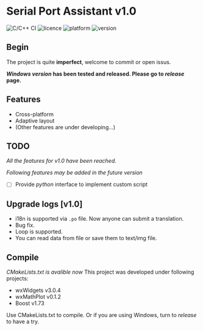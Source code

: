 Serial Port Assistant v1.0
====

![C/C++ CI](https://github.com/z4deepfz/SerialPort-Assistant/workflows/C/C++%20CI/badge.svg)
![licence](https://img.shields.io/github/license/z4deepfz/SerialPort-Assistant)
![platform](https://img.shields.io/badge/platform-windows%20|%20linux-lightgrey.svg)
![version](https://img.shields.io/badge/version-1.0-blue.svg)

## Begin

The project is quite **imperfect**, welcome to commit or open issus.

***Windows version* has been tested and released. Please go to *release* page.**

## Features

 - Cross-platform
 - Adaptive layout
 - (Other features are under developing...)
 
## TODO

*All the features for v1.0 have been reached.*
 
*Following features may be added in the future version*
 
 - [ ] Provide *python* interface to implement custom script
 
## Upgrade logs [v1.0]

 - i18n is supported via `.po` file. Now anyone can submit a translation.
 - Bug fix.
 - Loop is supported.
 - You can read data from file or save them to text/img file.

## Compile 

*CMakeLists.txt is avalible now*
This project was developed under following projects:

 - wxWidgets v3.0.4
 - wxMathPlot v0.1.2
 - Boost v1.73
 
Use CMakeLists.txt to compile.
Or if you are using Windows, turn to *release* to have a try.

